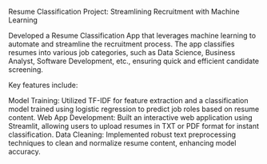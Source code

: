 Resume Classification Project: Streamlining Recruitment with Machine Learning

Developed a Resume Classification App that leverages machine learning to automate and streamline the recruitment process. The app classifies resumes into various job categories, such as Data Science, Business Analyst, Software Development, etc., ensuring quick and efficient candidate screening.

Key features include:

Model Training: Utilized TF-IDF for feature extraction and a classification model trained using logistic regression to predict job roles based on resume content.
Web App Development: Built an interactive web application using Streamlit, allowing users to upload resumes in TXT or PDF format for instant classification.
Data Cleaning: Implemented robust text preprocessing techniques to clean and normalize resume content, enhancing model accuracy.
